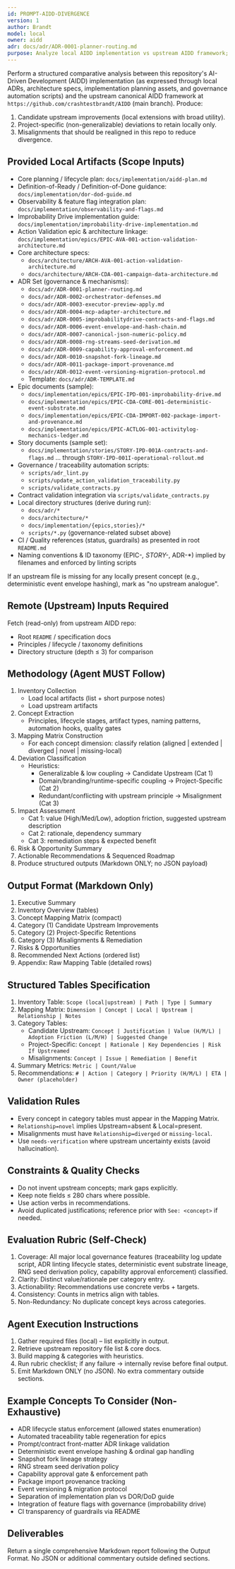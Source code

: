 ```yaml
---
id: PROMPT-AIDD-DIVERGENCE
version: 1
author: Brandt
model: local
owner: aidd
adr: docs/adr/ADR-0001-planner-routing.md
purpose: Analyze local AIDD implementation vs upstream AIDD framework; classify deviations.
---
```


Perform a structured comparative analysis between this repository's AI-Driven Development (AIDD) implementation (as expressed through local ADRs, architecture specs, implementation planning assets, and governance automation scripts) and the upstream canonical AIDD framework at `https://github.com/crashtestbrandt/AIDD` (main branch). Produce:
1. Candidate upstream improvements (local extensions with broad utility).
2. Project-specific (non-generalizable) deviations to retain locally only.
3. Misalignments that should be realigned in this repo to reduce divergence.

## Provided Local Artifacts (Scope Inputs)
- Core planning / lifecycle plan: `docs/implementation/aidd-plan.md`
- Definition-of-Ready / Definition-of-Done guidance: `docs/implementation/dor-dod-guide.md`
- Observability & feature flag integration plan: `docs/implementation/observability-and-flags.md`
- Improbability Drive implementation guide: `docs/implementation/improbability-drive-implementation.md`
- Action Validation epic & architecture linkage: `docs/implementation/epics/EPIC-AVA-001-action-validation-architecture.md`
- Core architecture specs:
	- `docs/architecture/ARCH-AVA-001-action-validation-architecture.md`
	- `docs/architecture/ARCH-CDA-001-campaign-data-architecture.md`
- ADR Set (governance & mechanisms):
	- `docs/adr/ADR-0001-planner-routing.md`
	- `docs/adr/ADR-0002-orchestrator-defenses.md`
	- `docs/adr/ADR-0003-executor-preview-apply.md`
	- `docs/adr/ADR-0004-mcp-adapter-architecture.md`
	- `docs/adr/ADR-0005-improbabilitydrive-contracts-and-flags.md`
	- `docs/adr/ADR-0006-event-envelope-and-hash-chain.md`
	- `docs/adr/ADR-0007-canonical-json-numeric-policy.md`
	- `docs/adr/ADR-0008-rng-streams-seed-derivation.md`
	- `docs/adr/ADR-0009-capability-approval-enforcement.md`
	- `docs/adr/ADR-0010-snapshot-fork-lineage.md`
	- `docs/adr/ADR-0011-package-import-provenance.md`
	- `docs/adr/ADR-0012-event-versioning-migration-protocol.md`
	- Template: `docs/adr/ADR-TEMPLATE.md`
- Epic documents (sample):
	- `docs/implementation/epics/EPIC-IPD-001-improbability-drive.md`
	- `docs/implementation/epics/EPIC-CDA-CORE-001-deterministic-event-substrate.md`
	- `docs/implementation/epics/EPIC-CDA-IMPORT-002-package-import-and-provenance.md`
	- `docs/implementation/epics/EPIC-ACTLOG-001-activitylog-mechanics-ledger.md`
- Story documents (sample set):
	- `docs/implementation/stories/STORY-IPD-001A-contracts-and-flags.md` … through `STORY-IPD-001I-operational-rollout.md`
- Governance / traceability automation scripts:
	- `scripts/adr_lint.py`
	- `scripts/update_action_validation_traceability.py`
	- `scripts/validate_contracts.py`
- Contract validation integration via `scripts/validate_contracts.py`
- Local directory structures (derive during run):
	- `docs/adr/*`
	- `docs/architecture/*`
	- `docs/implementation/{epics,stories}/*`
	- `scripts/*.py` (governance-related subset above)
- CI / Quality references (status, guardrails) as presented in root `README.md`
- Naming conventions & ID taxonomy (EPIC-*, STORY-*, ADR-*) implied by filenames and enforced by linting scripts

If an upstream file is missing for any locally present concept (e.g., deterministic event envelope hashing), mark as "no upstream analogue".

## Remote (Upstream) Inputs Required
Fetch (read-only) from upstream AIDD repo:
- Root `README` / specification docs
- Principles / lifecycle / taxonomy definitions
- Directory structure (depth ≤ 3) for comparison

## Methodology (Agent MUST Follow)
1. Inventory Collection
	 - Load local artifacts (list + short purpose notes)
	 - Load upstream artifacts
2. Concept Extraction
	 - Principles, lifecycle stages, artifact types, naming patterns, automation hooks, quality gates
3. Mapping Matrix Construction
	 - For each concept dimension: classify relation (aligned | extended | diverged | novel | missing-local)
4. Deviation Classification
	 - Heuristics:
		 - Generalizable & low coupling → Candidate Upstream (Cat 1)
		 - Domain/branding/runtime-specific coupling → Project-Specific (Cat 2)
		 - Redundant/conflicting with upstream principle → Misalignment (Cat 3)
5. Impact Assessment
	 - Cat 1: value (High/Med/Low), adoption friction, suggested upstream description
	 - Cat 2: rationale, dependency summary
	 - Cat 3: remediation steps & expected benefit
6. Risk & Opportunity Summary
7. Actionable Recommendations & Sequenced Roadmap
8. Produce structured outputs (Markdown ONLY; no JSON payload)

## Output Format (Markdown Only)
1. Executive Summary
2. Inventory Overview (tables)
3. Concept Mapping Matrix (compact)
4. Category (1) Candidate Upstream Improvements
5. Category (2) Project-Specific Retentions
6. Category (3) Misalignments & Remediation
7. Risks & Opportunities
8. Recommended Next Actions (ordered list)
9. Appendix: Raw Mapping Table (detailed rows)

## Structured Tables Specification
1. Inventory Table: `Scope (local|upstream) | Path | Type | Summary`
2. Mapping Matrix: `Dimension | Concept | Local | Upstream | Relationship | Notes`
3. Category Tables:
	 - Candidate Upstream: `Concept | Justification | Value (H/M/L) | Adoption Friction (L/M/H) | Suggested Change`
	 - Project-Specific: `Concept | Rationale | Key Dependencies | Risk If Upstreamed`
	 - Misalignments: `Concept | Issue | Remediation | Benefit`
4. Summary Metrics: `Metric | Count/Value`
5. Recommendations: `# | Action | Category | Priority (H/M/L) | ETA | Owner (placeholder)`

## Validation Rules
- Every concept in category tables must appear in the Mapping Matrix.
- `Relationship=novel` implies Upstream=absent & Local=present.
- Misalignments must have `Relationship=diverged` or `missing-local`.
- Use `needs-verification` where upstream uncertainty exists (avoid hallucination).

## Constraints & Quality Checks
- Do not invent upstream concepts; mark gaps explicitly.
- Keep note fields ≤ 280 chars where possible.
- Use action verbs in recommendations.
- Avoid duplicated justifications; reference prior with `See: <concept>` if needed.

## Evaluation Rubric (Self-Check)
1. Coverage: All major local governance features (traceability log update script, ADR linting lifecycle states, deterministic event substrate lineage, RNG seed derivation policy, capability approval enforcement) classified.
2. Clarity: Distinct value/rationale per category entry.
3. Actionability: Recommendations use concrete verbs + targets.
4. Consistency: Counts in metrics align with tables.
5. Non-Redundancy: No duplicate concept keys across categories.

## Agent Execution Instructions
1. Gather required files (local) – list explicitly in output.
2. Retrieve upstream repository file list & core docs.
3. Build mapping & categories with heuristics.
4. Run rubric checklist; if any failure → internally revise before final output.
5. Emit Markdown ONLY (no JSON). No extra commentary outside sections.

## Example Concepts To Consider (Non-Exhaustive)
- ADR lifecycle status enforcement (allowed states enumeration)
- Automated traceability table regeneration for epics
- Prompt/contract front-matter ADR linkage validation
- Deterministic event envelope hashing & ordinal gap handling
- Snapshot fork lineage strategy
- RNG stream seed derivation policy
- Capability approval gate & enforcement path
- Package import provenance tracking
- Event versioning & migration protocol
- Separation of implementation plan vs DOR/DoD guide
- Integration of feature flags with governance (improbability drive)
- CI transparency of guardrails via README

## Deliverables
Return a single comprehensive Markdown report following the Output Format. No JSON or additional commentary outside defined sections.
